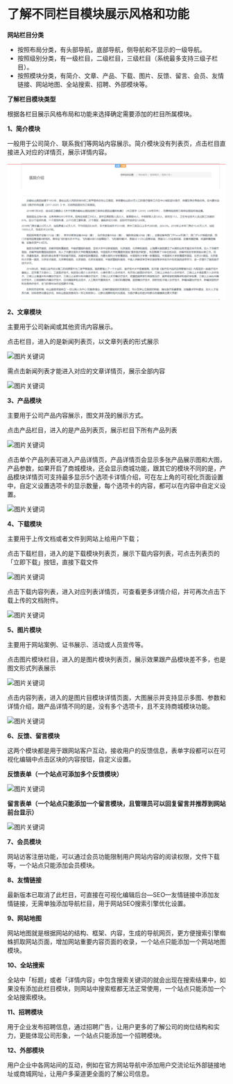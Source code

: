 # 了解不同栏目模块展示风格和功能

**网站栏目分类**

- 按照布局分类，有头部导航，底部导航，侧导航和不显示的一级导航。
- 按照级别分类，有一级栏目，二级栏目，三级栏目（系统最多支持三级子栏目）。
- 按照模块分类，有简介、文章、产品、下载、图片、反馈、留言、会员、友情链接、网站地图、全站搜索、招聘、外部模块等。

**了解栏目模块类型**

根据各栏目展示风格布局和功能来选择确定需要添加的栏目所属模块。

**1、简介模块**

一般用于公司简介、联系我们等网站内容展示。简介模块没有列表页，点击栏目直接进入对应的详情页，展示详情内容。

![](assets/2019-12-30_00008.jpg)

**2、文章模块**

主要用于公司新闻或其他资讯内容展示。

点击栏目，进入的是新闻列表页，以文章列表的形式展示

![图片关键词](https://help.mituo.cn/jz/upload/201902/1549952429114527.png)

需点击新闻列表才能进入对应的文章详情页，展示全部内容

![图片关键词](https://help.mituo.cn/jz/upload/201902/1549952449683249.png)

**3、产品模块**

主要用于公司产品内容展示，图文并茂的展示方式。

点击产品栏目，进入的是产品列表页，展示栏目下所有产品列表

![图片关键词](https://help.mituo.cn/jz/upload/201902/1549952732935505.png)

点击单个产品列表可进入产品详情页，产品详情页会显示多张产品展示图和大图，产品参数，如果开启了商城模块，还会显示商城功能，跟其它的模块不同的是，产品模块详情页可支持最多显示5个选项卡详情介绍，可在左上角的可视化页面设置中，自定义设置选项卡的显示数量，每个选项卡的内容，都可以在内容中自定义设置。

![图片关键词](https://help.mituo.cn/jz/upload/201902/1549952749998613.png)

**4、下载模块**

主要用于上传文档或者文件到网站上给用户下载；

点击下载栏目，进入的是下载模块列表页，展示下载内容列表，可点击列表页的「立即下载」按钮，直接下载文件

![图片关键词](https://help.mituo.cn/jz/upload/201902/1549953118300867.png)

点击下载内容列表，进入对应列表详情页，可查看更多详情介绍，并可再次点击下载上传的文档附件。

![图片关键词](https://help.mituo.cn/jz/upload/201902/1549953135813099.png)

**5、图片模块**

主要用于网站案例、证书展示、活动或人员宣传等。

点击图片模块栏目，进入的是图片模块列表页，展示效果跟产品模块差不多，也是图文形式列表展示

![图片关键词](https://help.mituo.cn/jz/upload/201902/1549953421215342.png)

点击内容列表，进入的是图片目模块详情页面，大图展示并支持显示多图、参数和详情介绍，跟产品详情不同的是，没有多个选项卡，且不支持商城模块功能。

![图片关键词](https://help.mituo.cn/jz/upload/201902/1549953452315470.png)

**6、反馈、留言模块**

这两个模块都是用于跟网站客户互动，接收用户的反馈信息，表单字段都可以在可视化编辑中点击区块的内容按钮，自定义设置。

**反馈表单（一个站点可添加多个反馈模块）**

![图片关键词](https://help.mituo.cn/jz/upload/201902/1549953878562977.png)

**留言表单（一个站点只能添加一个留言模块，且管理员可以回复留言并推荐到网站前台显示）**

![图片关键词](https://help.mituo.cn/jz/upload/201902/1549953860992309.png)

**7、会员模块**

网站访客注册功能，可以通过会员功能限制用户网站内容的阅读权限，文件下载等，一个站点只能添加会员模块。

**8、友情链接**

最新版本已取消了此栏目，可直接在可视化编辑后台—SEO—友情链接中添加友情链接，无需单独添加导航栏目，用于网站SEO搜索引擎优化设置。

**9、网站地图**

网站地图就是根据网站的结构、框架、内容，生成的导航网页，更方便搜索引擎蜘蛛抓取网站页面，增加网站重要内容页面的收录，一个站点只能添加一个网站地图模块。

**10、全站搜索**

全站中「标题」或者「详情内容」中包含搜索关键词的就会出现在搜索结果中，如果没有添加此栏目模块，则网站中搜索框都无法正常使用，一个站点只能添加一个全站搜索模块。

**11、招聘模块**

用于企业发布招聘信息，通过招聘广告，让用户更多的了解公司的岗位结构和实力，更能体现公司形象，一个站点只能添加一个招聘模块。

**12、外部模块**

用户企业中各网站间的互动，例如在官方网站导航中添加用户交流论坛外部链接地址或商城网址，让用户多渠道更全面的了解公司信息。